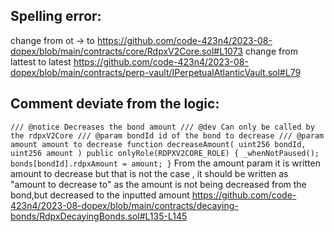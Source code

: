 ## Spelling error:
change from ot -> to
https://github.com/code-423n4/2023-08-dopex/blob/main/contracts/core/RdpxV2Core.sol#L1073
change from lattest to latest
https://github.com/code-423n4/2023-08-dopex/blob/main/contracts/perp-vault/IPerpetualAtlanticVault.sol#L79

## Comment deviate from the logic:
`/// @notice Decreases the bond amount
  /// @dev Can only be called by the rdpxV2Core
  /// @param bondId id of the bond to decrease
  /// @param amount amount to decrease
  function decreaseAmount(
    uint256 bondId,
    uint256 amount
  ) public onlyRole(RDPXV2CORE_ROLE) {
    _whenNotPaused();
    bonds[bondId].rdpxAmount = amount;
  }`
From the amount param it is written amount to decrease but that is not the case , it should be written as "amount to decrease to" as the amount is not being decreased from the bond,but decreased to the inputted amount
https://github.com/code-423n4/2023-08-dopex/blob/main/contracts/decaying-bonds/RdpxDecayingBonds.sol#L135-L145